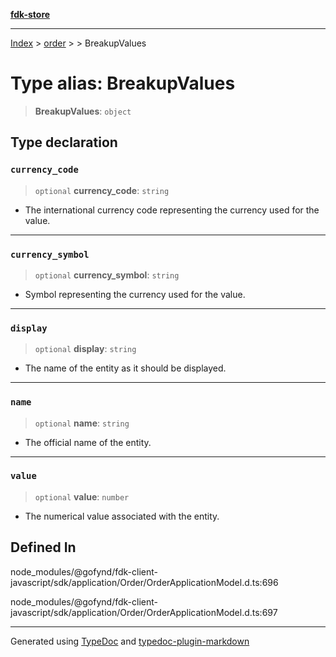 [**fdk-store**](../../../README.md)
***

[Index](../../../API.md) > [order](../../README.md) > [<internal>](../README.md) > BreakupValues

# Type alias: BreakupValues

> **BreakupValues**: `object`

## Type declaration

### `currency_code`

> `optional` **currency\_code**: `string`

- The international currency code
representing the currency used for the value.

***

### `currency_symbol`

> `optional` **currency\_symbol**: `string`

- Symbol representing the currency used
for the value.

***

### `display`

> `optional` **display**: `string`

- The name of the entity as it should be displayed.

***

### `name`

> `optional` **name**: `string`

- The official name of the entity.

***

### `value`

> `optional` **value**: `number`

- The numerical value associated with the entity.

## Defined In

node\_modules/@gofynd/fdk-client-javascript/sdk/application/Order/OrderApplicationModel.d.ts:696

node\_modules/@gofynd/fdk-client-javascript/sdk/application/Order/OrderApplicationModel.d.ts:697

***
Generated using [TypeDoc](https://typedoc.org/) and [typedoc-plugin-markdown](https://www.npmjs.com/package/typedoc-plugin-markdown)
